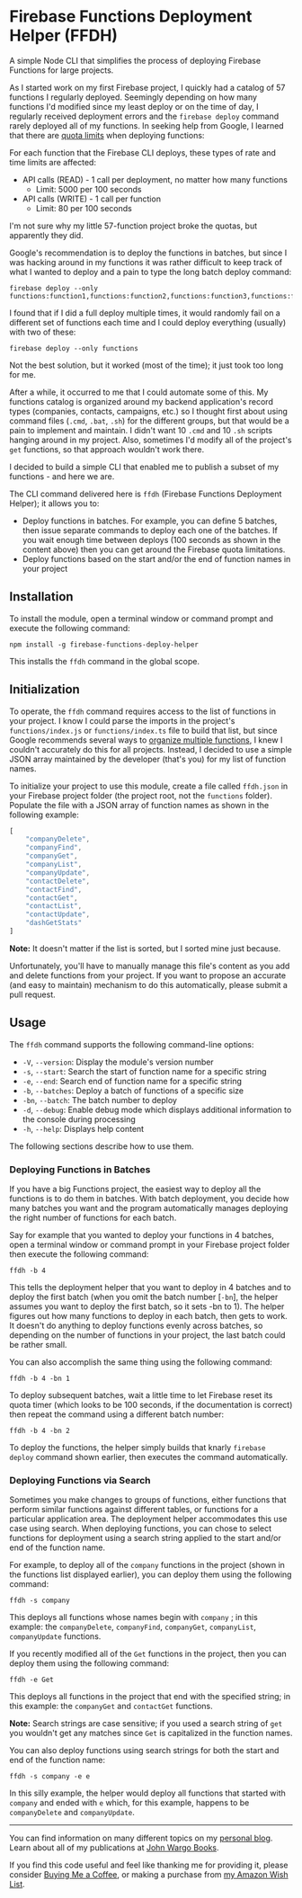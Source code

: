 # Firebase Functions Deployment Helper (FFDH)

A simple Node CLI that simplifies the process of deploying Firebase Functions for large projects.

As I started work on my first Firebase project, I quickly had a catalog of 57 functions I regularly deployed. Seemingly depending on how many functions I'd modified since my least deploy or on the time of day, I regularly received deployment errors and the `firebase deploy` command rarely deployed all of my functions. In seeking help from Google, I learned that there are [quota limits](https://firebase.google.com/docs/functions/quotas#quota_limits_for_firebase_cli_deployment) when deploying functions:

For each function that the Firebase CLI deploys, these types of rate and time limits are affected:

- API calls (READ) - 1 call per deployment, no matter how many functions
  - Limit: 5000 per 100 seconds
- API calls (WRITE) - 1 call per function
  - Limit: 80 per 100 seconds

I'm not sure why my little 57-function project broke the quotas, but apparently they did.

Google's recommendation is to deploy the functions in batches, but since I was hacking around in my functions it was rather difficult to keep track of what I wanted to deploy and a pain to type the long batch deploy command:

```shell
firebase deploy --only functions:function1,functions:function2,functions:function3,functions:functionX
```

I found that if I did a full deploy multiple times, it would randomly fail on a different set of functions each time and I could deploy everything (usually) with two of these:

```shell
firebase deploy --only functions
```

Not the best solution, but it worked (most of the time); it just took too long for me.

After a while, it occurred to me that I could automate some of this. My functions catalog is organized around my backend application's record types (companies, contacts, campaigns, etc.) so I thought first about using command files (`.cmd`, `.bat`, `.sh`) for the different groups, but that would be a pain to implement and maintain. I didn't want 10 `.cmd` and 10 `.sh` scripts hanging around in my project. Also, sometimes I'd modify all of the project's `get` functions, so that approach wouldn't work there.

I decided to build a simple CLI that enabled me to publish a subset of my functions - and here we are.

The CLI command delivered here is `ffdh` (Firebase Functions Deployment Helper); it allows you to:

- Deploy functions in batches. For example, you can define 5 batches, then issue separate commands to deploy each one of the batches. If you wait enough time between deploys (100 seconds as shown in the content above) then you can get around the Firebase quota limitations.
- Deploy functions based on the start and/or the end of function names in your project

## Installation

To install the module, open a terminal window or command prompt and execute the following command:

```shell
npm install -g firebase-functions-deploy-helper
```

This installs the `ffdh` command in the global scope.

## Initialization

To operate, the `ffdh` command requires access to the list of functions in your project. I know I could parse the imports in the project's `functions/index.js` or `functions/index.ts` file to build that list, but since Google recommends several ways to [organize multiple functions](https://firebase.google.com/docs/functions/organize-functions), I knew I couldn't accurately do this for all projects. Instead, I decided to use a simple JSON array maintained by the developer (that's you) for my list of function names.

To initialize your project to use this module, create a file called `ffdh.json` in your Firebase project folder (the project root, not the `functions` folder). Populate the file with a JSON array of function names as shown in the following example:

```typescript
[
    "companyDelete",
    "companyFind",
    "companyGet",
    "companyList",
    "companyUpdate",
    "contactDelete",
    "contactFind",
    "contactGet",
    "contactList",
    "contactUpdate",
    "dashGetStats"
]
```

**Note:** It doesn't matter if the list is sorted, but I sorted mine just because.

Unfortunately, you'll have to manually manage this file's content as you add and delete functions from your project. If you want to propose an accurate (and easy to maintain) mechanism to do this automatically, please submit a pull request.

## Usage

The `ffdh` command supports the following command-line options:

* `-V`, `--version`: Display the module's version number
* `-s`, `--start`: Search the start of function name for a specific string
* `-e`, `--end`: Search end of function name for a specific string
* `-b`, `--batches`: Deploy a batch of functions of a specific size
* `-bn`, `--batch`: The batch number to deploy
* `-d`, `--debug`: Enable debug mode which displays additional information to the console during processing
* `-h`, `--help`: Displays help content

The following sections describe how to use them.

### Deploying Functions in Batches

If you have a big Functions project, the easiest way to deploy all the functions is to do them in batches.  With batch deployment, you decide how many batches you want and the program automatically manages deploying the right number of functions for each batch.

Say for example that you wanted to deploy your functions in 4 batches, open a terminal window or command prompt in your Firebase project folder then execute the following command:

```shell
ffdh -b 4
```

This tells the deployment helper that you want to deploy in 4 batches and to deploy the first batch (when you omit the batch number [`-bn`], the helper assumes you want to deploy the first batch, so it sets -bn to 1). The helper figures out how many functions to deploy in each batch, then gets to work. It doesn't do anything to deploy functions evenly across batches, so depending on the number of functions in your project, the last batch could be rather small.

You can also accomplish the same thing using the following command:

```shell
ffdh -b 4 -bn 1
```

To deploy subsequent batches, wait a little time to let Firebase reset its quota timer (which looks to be 100 seconds, if the documentation is correct) then repeat the command using a different batch number:

```shell
ffdh -b 4 -bn 2
```

To deploy the functions, the helper simply builds that knarly `firebase deploy` command shown earlier, then executes the command automatically.

### Deploying Functions via Search

Sometimes you make changes to groups of functions, either functions that perform similar functions against different tables, or functions for a particular application area. The deployment helper accommodates this use case using search. When deploying functions, you can chose to select functions for deployment using a search string applied to the start and/or end of the function name.

For example, to deploy all of the `company` functions in the project (shown in the functions list displayed earlier), you can deploy them using the following command:

```shell
ffdh -s company
```

This deploys all functions whose names begin with `company` ; in this example: the `companyDelete`, `companyFind`, `companyGet`, `companyList`, `companyUpdate` functions.

If you recently modified all of the `Get` functions in the project, then you can deploy them using the following command:

```shell
ffdh -e Get
```

This deploys all functions in the project that end with the specified string; in this example: the `companyGet` and `contactGet` functions.

**Note:** Search strings are case sensitive; if you used a search string of `get` you wouldn't get any matches since `Get` is capitalized in the function names.

You can also deploy functions using search strings for both the start and end of the function name:

```shell
ffdh -s company -e e
```

In this silly example, the helper would deploy all functions that started with `company` and ended with `e` which, for this example, happens to be `companyDelete` and `companyUpdate`.

***

You can find information on many different topics on my [personal blog](http://www.johnwargo.com). Learn about all of my publications at [John Wargo Books](http://www.johnwargobooks.com).

If you find this code useful and feel like thanking me for providing it, please consider <a href="https://www.buymeacoffee.com/johnwargo" target="_blank">Buying Me a Coffee</a>, or making a purchase from [my Amazon Wish List](https://amzn.com/w/1WI6AAUKPT5P9).